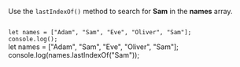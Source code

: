 Use the `lastIndexOf()` method
to search for **Sam**
in the **names** array.

<Editor lang="javascript" type="exercise">
<code>
let names = ["Adam", "Sam", "Eve", "Oliver", "Sam"];
console.log();
</code>

<solution>
let names = ["Adam", "Sam", "Eve", "Oliver", "Sam"];
console.log(names.lastIndexOf("Sam"));
</solution>
</Editor>
